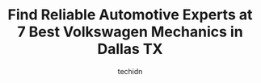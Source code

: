 ---
layout: ampstory
image: https://images.unsplash.com/photo-1542728212-aca4817f0610?ixlib=rb-4.0.3&ixid=MnwxMjA3fDB8MHxwaG90by1wYWdlfHx8fGVufDB8fHx8&auto=format&fit=crop&w=640&h=853&q=80
author: techidn
featured: false
description: Searching for the finest Volkswagen Mechanic in Dallas TX, USA? Look no further than the 7 best Volkswagen Mechanic in the area, where youll find a team of highly qualified professionals re
title: Find Reliable Automotive Experts at 7 Best Volkswagen Mechanics in Dallas TX
cover:
   title: Find Reliable Automotive Experts at 7 Best Volkswagen Mechanics in Dallas TX
   subtitle: Rickpate
   background: https://images.unsplash.com/photo-1542728212-aca4817f0610?ixlib=rb-4.0.3&ixid=MnwxMjA3fDB8MHxwaG90by1wYWdlfHx8fGVufDB8fHx8&auto=format&fit=crop&w=640&h=853&q=80

pages: 
 - layout: thirds
   top: <h1>#1 European Service Center</h1>
   bottom: "<p>This is the best garage in Dallas. The team are excellent mechanics and the level of service is exemplary. I was very happy with the work they did to my car. It had to st</p>"
   background: https://www.knot35.com/toplist/wp-content/uploads/2023/06/best-volkswagen-mechanic-1-in-dallas-tx-1685832648.jpeg
   backgroundblur: true
 - layout: thirds
   top: <h1>#2 European Service Center</h1>
   bottom: "<p>6020 Cedar Springs Rd, Dallas, TX 75235, United States</p>"
   background: https://www.knot35.com/toplist/wp-content/uploads/2023/06/best-volkswagen-mechanic-2-in-dallas-tx-1685832649.jpeg
   cta:
      link: https://www.knot35.com/toplist/find-reliable-automotive-experts-at-7-best-volkswagen-mechanics-in-dallas-tx/
      text: Find Reliable Automotive Experts at 7 Best Volkswagen Mechanics in Dallas TX
 - layout: thirds
   top: <h1>#3 Autoscope European Car Care</h1>
   bottom: "<p>9796 Ferguson Rd, Dallas, TX 75228, United States</p>"
   background: https://www.knot35.com/toplist/wp-content/uploads/2023/06/best-volkswagen-mechanic-3-in-dallas-tx-1685832649.jpeg
   cta:
      link: https://www.knot35.com/toplist/find-reliable-automotive-experts-at-7-best-volkswagen-mechanics-in-dallas-tx/
      text: Find Reliable Automotive Experts at 7 Best Volkswagen Mechanics in Dallas TX
 - layout: thirds
   top: <h1>#4 Rallye Auto Service</h1>
   bottom: "<p>18181 Hillcrest Rd, Dallas, TX 75252, United States</p>"
   background: https://images.unsplash.com/photo-1564951434112-64d74cc2a2d7?ixlib=rb-4.0.3&ixid=MnwxMjA3fDB8MHxwaG90by1wYWdlfHx8fGVufDB8fHx8&auto=format&fit=crop&w=640&h=853&q=80
   cta:
      link: https://www.knot35.com/toplist/find-reliable-automotive-experts-at-7-best-volkswagen-mechanics-in-dallas-tx/
      text: Find Reliable Automotive Experts at 7 Best Volkswagen Mechanics in Dallas TX
 - layout: thirds
   top: <h1>#5 European Service Center for Audi, BMW, Land Rover, Jaguar, Mercedes, Mini, Porsche & Volkswagen Repair</h1>
   bottom: "<p>17899 Preston Rd, Dallas, TX 75252, United States</p>"
   background: https://images.unsplash.com/photo-1599422314077-f4dfdaa4cd09?ixlib=rb-4.0.3&ixid=MnwxMjA3fDB8MHxwaG90by1wYWdlfHx8fGVufDB8fHx8&auto=format&fit=crop&w=640&h=853&q=80
   cta:
      link: https://www.knot35.com/toplist/find-reliable-automotive-experts-at-7-best-volkswagen-mechanics-in-dallas-tx/
      text: Find Reliable Automotive Experts at 7 Best Volkswagen Mechanics in Dallas TX
 - layout: thirds
   top: <h1>#6 Hances European</h1>
   bottom: "<p>1850 W Mockingbird Ln, Dallas, TX 75235, United States</p>"
   background: https://images.unsplash.com/photo-1527067829737-402993088e6b?ixlib=rb-4.0.3&ixid=MnwxMjA3fDB8MHxwaG90by1wYWdlfHx8fGVufDB8fHx8&auto=format&fit=crop&w=640&h=853&q=80
   cta:
      link: https://www.knot35.com/toplist/find-reliable-automotive-experts-at-7-best-volkswagen-mechanics-in-dallas-tx/
      text: Find Reliable Automotive Experts at 7 Best Volkswagen Mechanics in Dallas TX
 - layout: thirds
   top: <h1>#7 European Car Care Dallas-BMW-Mercedes-Land Rover-Maserati-Audi -Jaguar -Porsche -Bentley- Mini-Range Rover-Rolls Royce</h1>
   bottom: "<p>2613 Marsh Ln, Carrollton, TX 75007, United States</p>"
   background: https://images.unsplash.com/photo-1549241520-425e3dfc01cb?ixlib=rb-4.0.3&ixid=MnwxMjA3fDB8MHxwaG90by1wYWdlfHx8fGVufDB8fHx8&auto=format&fit=crop&w=640&h=853&q=80
   cta:
      link: https://www.knot35.com/toplist/find-reliable-automotive-experts-at-7-best-volkswagen-mechanics-in-dallas-tx/
      text: Find Reliable Automotive Experts at 7 Best Volkswagen Mechanics in Dallas TX
 - layout: thirds
   middle: Continue reading...
   background: https://images.unsplash.com/photo-1509114397022-ed747cca3f65?ixlib=rb-4.0.3&ixid=MnwxMjA3fDB8MHxwaG90by1wYWdlfHx8fGVufDB8fHx8&auto=format&fit=crop&w=640&h=853&q=80
   cta:
      link: https://www.knot35.com/toplist/find-reliable-automotive-experts-at-7-best-volkswagen-mechanics-in-dallas-tx/
      text: Find Reliable Automotive Experts at 7 Best Volkswagen Mechanics in Dallas TX
      
---